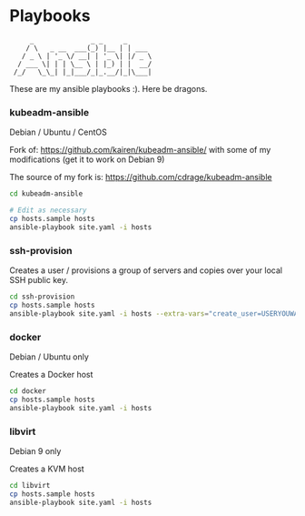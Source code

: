 # Playbooks

```
     _              _ _     _
    / \   _ __  ___(_) |__ | | ___
   / _ \ | '_ \/ __| | '_ \| |/ _ \
  / ___ \| | | \__ \ | |_) | |  __/
 /_/   \_\_| |_|___/_|_.__/|_|\___|
```

These are my ansible playbooks :). Here be dragons.

### kubeadm-ansible

Debian / Ubuntu / CentOS

Fork of: https://github.com/kairen/kubeadm-ansible/ with some of my modifications (get it to work on Debian 9)

The source of my fork is: https://github.com/cdrage/kubeadm-ansible

```sh
cd kubeadm-ansible

# Edit as necessary
cp hosts.sample hosts
ansible-playbook site.yaml -i hosts
```

### ssh-provision


Creates a user / provisions a group of servers and copies over your local SSH public key.

```sh
cd ssh-provision
cp hosts.sample hosts
ansible-playbook site.yaml -i hosts --extra-vars="create_user=USERYOUWANTTOCREATE"
```


### docker

Debian / Ubuntu only

Creates a Docker host

```sh
cd docker
cp hosts.sample hosts
ansible-playbook site.yaml -i hosts
```

### libvirt

Debian 9 only

Creates a KVM host

```sh
cd libvirt
cp hosts.sample hosts
ansible-playbook site.yaml -i hosts
```
